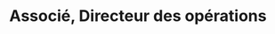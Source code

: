 ---
draft: false
name: Jean Aimé Kikandi
title: Associé, Directeur des opérations
role: Chez RDC Etudes, Aimé travaille fort à l’installation effective de notre premier bureau physique en Afrique qui sera basé à Kinshasa, République Démocratique du Congo. Il est aussi chargé des projets qui visent à communiquer la vision de RDC Etudes aux élèves, étudiants et parents de ce pays.
about: Aimé est diplômé en communications sociales de l’Université Catholique du Congo. Convaincu du bien fondé de la mission de RDC Etudes, il a décidé de mettre à disposition son talent de communicateur pour que tout élève, étudiant et parent au Congo soit au courant des informations et opportunités rendues disponibles par RDC Etudes.
image: ../../static/images/team/aime.jpg
---